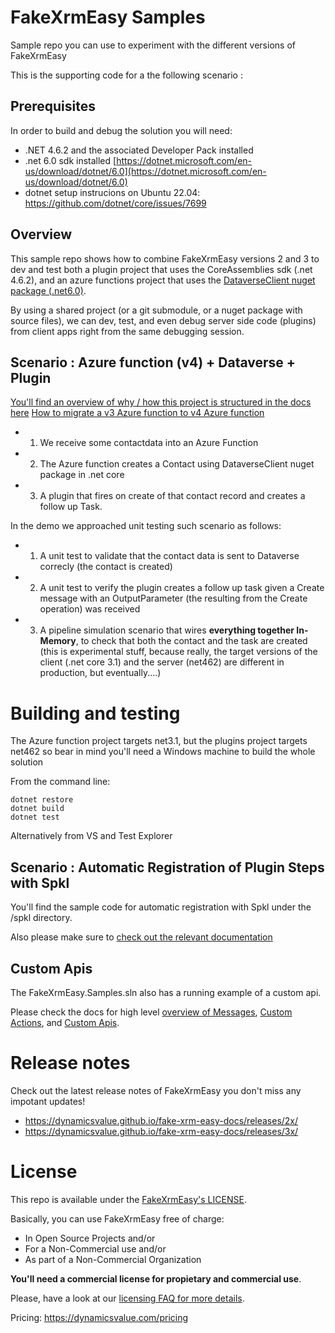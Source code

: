 # FakeXrmEasy Samples

Sample repo you can use to experiment with the different versions of FakeXrmEasy

This is the supporting code for a the following scenario :

## Prerequisites

In order to build and debug the solution you will need:

-  .NET 4.6.2 and the associated Developer Pack installed 
-  .net 6.0 sdk installed [https://dotnet.microsoft.com/en-us/download/dotnet/6.0](https://dotnet.microsoft.com/en-us/download/dotnet/6.0)
-  dotnet setup instrucions on Ubuntu 22.04: https://github.com/dotnet/core/issues/7699


## Overview

This sample repo shows how to combine FakeXrmEasy versions 2 and 3 to dev and test both a plugin project that uses the CoreAssemblies sdk (.net 4.6.2), and an azure functions project that uses the [DataverseClient nuget package (.net6.0)](https://www.nuget.org/packages/Microsoft.PowerPlatform.Dataverse.Client).

By using a shared project (or a git submodule, or a nuget package with source files), we can dev, test, and even debug server side code (plugins) from client apps right from the same debugging session.

## Scenario : Azure function (v4) + Dataverse + Plugin

[You'll find an overview of why / how this project is structured in the docs here](https://dynamicsvalue.github.io/fake-xrm-easy-docs/quickstart/azure-functions/)
[How to migrate a v3 Azure function to v4 Azure function](https://learn.microsoft.com/en-us/azure/azure-functions/migrate-version-3-version-4?tabs=net6-in-proc%2Cazure-cli%2Clinux&pivots=programming-language-csharp)

- 1) We receive some contactdata into an Azure Function
- 2) The Azure function creates a Contact using DataverseClient nuget package in .net core
- 3) A plugin that fires on create of that contact record and creates a follow up Task.

In the demo we approached unit testing such scenario as follows:

- 1) A unit test to validate that the contact data is sent to Dataverse correcly (the contact is created)
- 2) A unit test to verify the plugin creates a follow up task given a Create message with an OutputParameter (the resulting from the Create operation) was received
- 3) A pipeline simulation scenario that wires **everything together In-Memory**, to check that both the contact and the task are created (this is experimental stuff, because really, the target versions of the client (.net core 3.1) and the server (net462) are different in production, but eventually....)

# Building and testing

The Azure function project targets net3.1, but the plugins project targets net462 so bear in mind you'll need a Windows machine to build the whole solution

From the command line:

    dotnet restore
    dotnet build
    dotnet test

Alternatively from VS and Test Explorer

## Scenario : Automatic Registration of Plugin Steps with Spkl

You'll find the sample code for automatic registration with Spkl under the /spkl directory.

Also please make sure to [check out the relevant documentation](https://dynamicsvalue.github.io/fake-xrm-easy-docs/quickstart/plugins/pipeline/automatic-registration/) 


## Custom Apis

The FakeXrmEasy.Samples.sln also has a running example of a custom api.

Please check the docs for high level [overview of Messages](https://dynamicsvalue.github.io/fake-xrm-easy-docs/quickstart/messages/), [Custom Actions](https://dynamicsvalue.github.io/fake-xrm-easy-docs/quickstart/messages/custom-actions/), and [Custom Apis](https://dynamicsvalue.github.io/fake-xrm-easy-docs/quickstart/messages/custom-apis/).


# Release notes

Check out the latest release notes of FakeXrmEasy you don't miss any impotant updates!

- https://dynamicsvalue.github.io/fake-xrm-easy-docs/releases/2x/
- https://dynamicsvalue.github.io/fake-xrm-easy-docs/releases/3x/


# License

This repo is available under the [FakeXrmEasy's LICENSE](https://dynamicsvalue.github.io/fake-xrm-easy-docs/licensing/license/). 

Basically, you can use FakeXrmEasy free of charge: 

- In Open Source Projects and/or 
- For a Non-Commercial use and/or
- As part of a Non-Commercial Organization

**You'll need a commercial license for propietary and commercial use**.

Please, have a look at our [licensing FAQ for more details](https://dynamicsvalue.github.io/fake-xrm-easy-docs/licensing/faq/).

Pricing: https://dynamicsvalue.com/pricing


